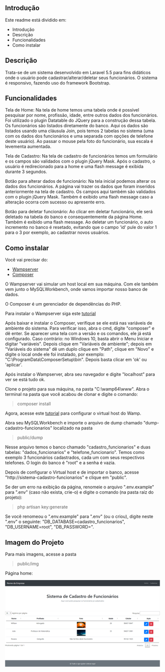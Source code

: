 ## Introdução

Este readme está dividido em:

- Introdução
- Descrição
- Funcionalidades
- Como instalar

## Descrição

Trata-se de um sistema desenvolvido em Laravel 5.5 para fins didáticos onde o usuário pode cadastrar/alterar/deletar seus funcionários. O sistema é responsivo, fazendo uso do framework Bootstrap.

## Funcionalidades

Tela de Home:
  Na tela de home temos uma tabela onde é possível pesquisar por nome, profissão, idade, entre outros dados dos funcionários. Foi utilizado o plugin Datatable do JQuery para a construção dessa tabela. Os funcionários são listados diretamente do banco. Aqui os dados são listados usando uma cláusula Join, pois temos 2 tabelas no sistema (uma com os dados dos funcionários e uma separada com opções de telefone deste usuário). Ao passar o mouse pela foto do funcionário, sua escala é levementa aumentada.

Tela de Cadastro:
  Na tela de cadastro de funcionários temos um formulário e os campos são validados com o plugin jQuery Mask. Após o cadastro, o usuário é redirecionado para a home e uma flash message é exibida durante 3 segundos.

Botão para alterar dados de funcionário:
  Na tela inicial podemos alterar os dados dos funcionários. A página vai trazer os dados que foram inseridos anteriormente na tela de cadastro. Os campos aqui também são validados com o plugin jQuery Mask. Também é exibido uma flash message caso a alteração ocorra com sucesso ou apresente erro.

Botão para deletar funcionário:
  Ao clicar em deletar funcionário, ele será deletado na tabela do banco e consequentemente da página Home. Também é exibido uma flash message. Ao deletar um funcionário, o auto incremento no banco é resetado, evitando que o campo 'id' pule do valor 1 para o 3 por exemplo, ao cadastrar novos usuários.

## Como instalar

Você vai precisar do:
- [Wampserver](https://www.wampserver.com/en/)
- [Composer](https://getcomposer.org/)

O Wampserver vai simular um host local em sua máquina. Com ele também vem junto o MySQLWorkbench, onde vamos importar nosso banco de dados.

O Composer é um gerenciador de dependências do PHP.

Para instalar o Wampserver siga este [tutorial](https://www.devmedia.com.br/instalacao-do-wampserver/25871)

Após baixar e instalar o Composer, verifique se ele está nas variáveis de ambiente do sistema. Para verificar isso, abra o cmd, digite "composer" e dê enter. Se aparecer uma tela com a versão e os comandos, ele já está configurado. Caso contrário: no Windows 10, basta abrir o Menu Iniciar e digitar "variáveis". Depois clique em "Variáveis de ambiente"; depois em "Variáveis do sistema" dê um duplo clique em "Path", clique em "Novo" e digite o local onde ele foi instalado, por exemplo: "C:\ProgramData\ComposerSetup\bin". Depois basta clicar em 'ok' ou 'aplicar'.

Após instalar o Wampserver, abra seu navegador e digite "localhost" para ver se está tudo ok.

Clone o projeto para sua máquina, na pasta "C:\wamp64\www". Abra o terminal na pasta que você acabou de clonar e digite o comando:
> composer install


Agora, acesse este [tutorial](https://www.visualdicas.com.br/index.php/tools/web-server/4-como-alterar-um-servidor-virtual-wamp-server) para configurar o virtual host do Wamp.

Abra seu MySQLWorkbench e importe o arquivo de dump chamado "dump-cadastro-funcionarios" localizado na pasta
> public/dump


Nesse arquivo temos o banco chamado "cadastro_funcionarios" e duas tabelas: "dados_funcionarios" e "telefone_funcionario". Temos como exemplo 3 funcionários cadastrados, cada um com seus respectivos telefones. O login do banco é "root" e a senha é vazia.

Depois de configurar o Virtual host e de importar o banco, acesse "http://sistema-cadastro-funcionarios" e clique em "public".

Se der um erro na exibição da página, renomeie o arquivo ".env.example" para ".env" (caso não exista, crie-o) e digite o comando (na pasta raíz do projeto):
> php artisan key:generate


Se você renomeou o ".env.example" para ".env" (ou o criou), digite neste ".env" o seguinte: "DB_DATABASE=cadastro_funcionarios", "DB_USERNAME=root", "DB_PASSWORD=".

## Imagem do Projeto

Para mais imagens, acesse a pasta
> public/img

Página home:

![](public/img/home.png)
